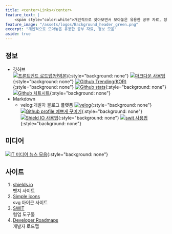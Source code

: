 ```yaml
---
title: <center>Links</center>
feature_text: |
    <span style="color:white">개인적으로 찾아보면서 모아놓은 유용한 공부 자료, 정보 모음</span>
feature_image: "/assets/logos/Background_header_green.png"
excerpt: "개인적으로 모아놓은 유용한 공부 자료, 정보 모음"
aside: true
---
```


## 정보  
* 깃허브  
 [![프론트엔드 로드맵(번역본)](https://img.shields.io/badge/-%ED%94%84%EB%A1%A0%ED%8A%B8%EC%97%94%EB%93%9C%20%EB%A1%9C%EB%93%9C%EB%A7%B5%20KOR-black?style=flat-square&logo=github)](https://github.com/devJang/developer-roadmap){:style="background: none"}
 [![마크다운 사용법](https://img.shields.io/badge/-%EB%A7%88%ED%81%AC%EB%8B%A4%EC%9A%B4%20%EC%82%AC%EC%9A%A9%EB%B2%95-black?style=flat-square&logo=github)](https://gist.github.com/ihoneymon/652be052a0727ad59601){:style="background: none"}
 [![Github Trending(KOR)](https://img.shields.io/badge/-Github%20Trending%20KOR-black?style=flat-square&logo=github)](https://github.com/trending){:style="background: none"}
 [![Github stats](https://img.shields.io/badge/-Github%20Stats-black?style=flat-square&logo=github)](https://github.com/anuraghazra/github-readme-stats){:style="background: none"}  
 [![Github 치트시트](https://img.shields.io/badge/-Github%20Stats-black?style=flat-square&logo=github)](https://github.com/tiimgreen/github-cheat-sheet/blob/master/README.ko.md){:style="background: none"}  
 * Markdown
   - velog:개발자 블로그 플랫폼
 [![velog](https://img.shields.io/badge/-velog-black?style=flat-square&logo=Markdown)](https://velog.io/){:style="background: none"}
 [![Github profile 예쁘게 꾸미기 ](https://img.shields.io/badge/-Github%20%EC%9D%B4%EC%81%98%EA%B2%8C%EA%BE%B8%EB%AF%B8%EA%B8%B0-black?style=flat-square&logo=Markdown)](https://velog.io/@woo0_hooo/Github-github-profile-%EA%B0%84%EC%A7%80%EB%82%98%EA%B2%8C-%EA%BE%B8%EB%AF%B8%EA%B8%B0){:style="background: none"}
 [![Shield IO 사용법 ](https://img.shields.io/badge/-Shield%20IO%20%EC%82%AC%EC%9A%A9%EB%B2%95-black?style=flat-square&logo=Markdown)](https://velog.io/@loakick/Shield-IO-%EC%82%AC%EC%9A%A9%EB%B2%95-iojyndy4pi){:style="background: none"}
 [![swit 사용법](https://img.shields.io/badge/-Swit%20%EC%82%AC%EC%9A%A9%EB%B2%95-black?style=flat-square&logo=Markdown)](https://medium.com/switmyfair/swit/home){:style="background: none"}  

## 미디어
 [![IT 미디어 뉴스 모음](https://img.shields.io/badge/-IT%20%EB%AF%B8%EB%94%94%EC%96%B4-174ea6?style=flat-square&logo=Google%20News)](https://exem.tistory.com/1370){:style="background: none"}  

## 사이트
1. [shields.io](https://shields.io/)  
 뱃지 사이트  
2. [Simple icons](https://simpleicons.org/)  
 svg 아이콘 사이트  
3. [SWIT](https://swit.io/)    
  협업 도구툴  
4. [Developer Roadmaps](https://roadmap.sh/)    
  개발자 로드맵  
